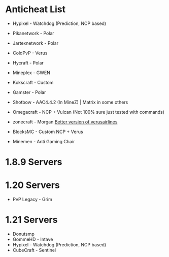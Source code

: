 # Anticheat List 
- Hypixel - Watchdog (Prediction, NCP based) 
- Pikanetwork - Polar   
- Jartexnetwork - Polar   
- ColdPvP - Verus   
   
- Hycraft - Polar   
- Mineplex - GWEN   
- Kokscraft - Custom   
- Gamster - Polar   

- Shotbow - AAC4.4.2 (In MineZ) | Matrix in some others   
- Omegacraft - NCP + Vulcan (Not 100% sure just tested with commands)    
- zonecraft - Morgan [Better version of verusairlines](https://www.reddit.com/r/minecraftclients/comments/xz19ck/what_anticheat_does_zonecraft_use/)    
- BlocksMC - Custom NCP + Verus

- Minemen - Anti Gaming Chair
# 1.8.9 Servers

# 1.20 Servers
- PvP Legacy - Grim

# 1.21 Servers
- Donutsmp
- GommeHD - Intave
- Hypixel - Watchdog (Prediction, NCP based)
- CubeCraft - Sentinel
